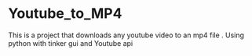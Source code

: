 # Youtube_to_MP4
This is a project that downloads any youtube video to an mp4 file . Using python with tinker gui and Youtube api
